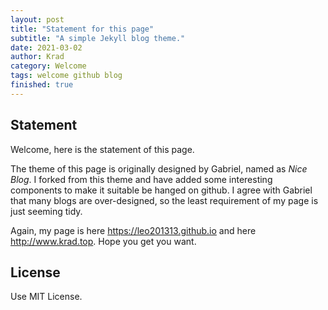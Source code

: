 ```yaml
---
layout: post
title: "Statement for this page"
subtitle: "A simple Jekyll blog theme."
date: 2021-03-02
author: Krad
category: Welcome
tags: welcome github blog
finished: true
---
```


## Statement
Welcome, here is the statement of this page.

The theme of this page is originally designed by Gabriel, named as _Nice Blog_. I forked from this theme and have added some interesting components to make it suitable be hanged on github. I agree with Gabriel that many blogs are over-designed, so the least requirement of my page is just seeming tidy. 

Again, my page is here <https://leo201313.github.io> and here <http://www.krad.top>. Hope you get you want.

## License

Use MIT License.
